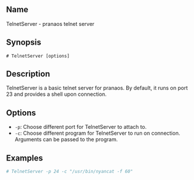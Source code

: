 ## Name

TelnetServer - pranaos telnet server

## Synopsis

```**sh
# TelnetServer [options]
```

## Description

TelnetServer is a basic telnet server for pranaos. By default, it
runs on port 23 and provides a shell upon connection.

## Options

* `-p`: Choose different port for TelnetServer to attach to.
* `-c`: Choose different program for TelnetServer to run on connection. Arguments can be passed to the program.

## Examples

```sh
# TelnetServer -p 24 -c "/usr/bin/nyancat -f 60"
```

